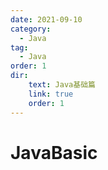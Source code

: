 ```yaml
---
date: 2021-09-10
category:
  - Java
tag:
  - Java
order: 1
dir: 
    text: Java基础篇
    link: true
    order: 1
---
```


# JavaBasic
